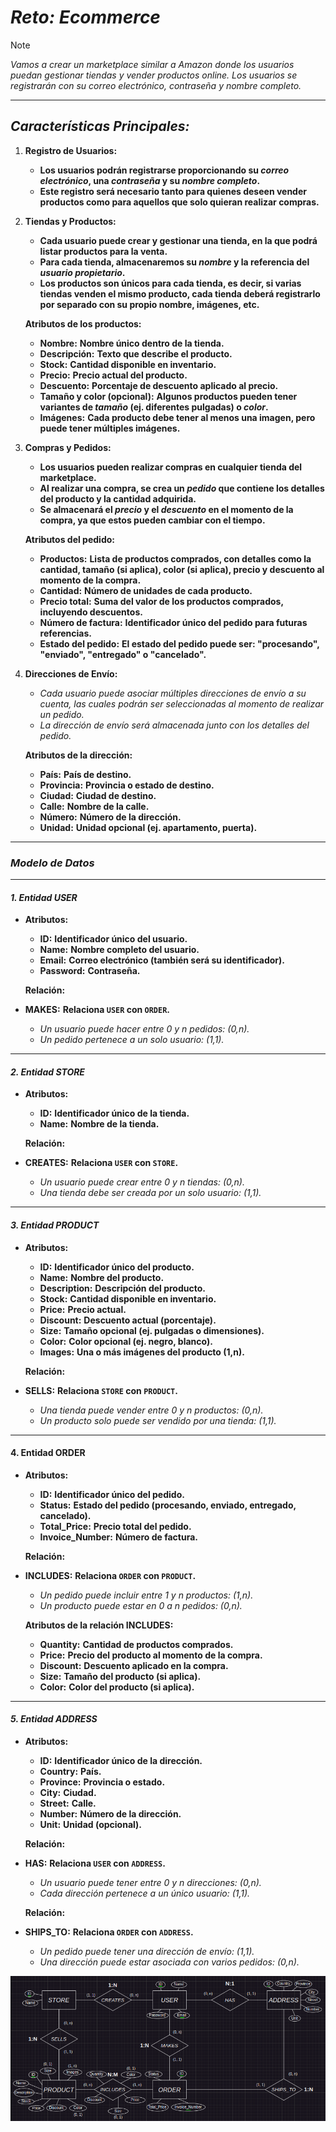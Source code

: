<!-- Autor: Daniel Benjamin Perez Morales -->
<!-- GitHub: https://github.com/D4nitrix13 -->
<!-- GitLab: https://gitlab.com/D4nitrix13 -->
<!-- Correo electrónico: danielperezdev@proton.me -->

# ***Reto: Ecommerce***

> [!NOTE]
> *Vamos a crear un marketplace similar a Amazon donde los usuarios puedan gestionar tiendas y vender productos online. Los usuarios se registrarán con su correo electrónico, contraseña y nombre completo.*

---

## ***Características Principales:***

1. **Registro de Usuarios:**
   - **Los usuarios podrán registrarse proporcionando su *correo electrónico*, una *contraseña* y su *nombre completo*.**
   - **Este registro será necesario tanto para quienes deseen vender productos como para aquellos que solo quieran realizar compras.**

2. **Tiendas y Productos:**
   - **Cada usuario puede crear y gestionar una tienda, en la que podrá listar productos para la venta.**
   - **Para cada tienda, almacenaremos su *nombre* y la referencia del *usuario propietario*.**
   - **Los productos son únicos para cada tienda, es decir, si varias tiendas venden el mismo producto, cada tienda deberá registrarlo por separado con su propio nombre, imágenes, etc.**

   **Atributos de los productos:**
   - **Nombre:** **Nombre único dentro de la tienda.**
   - **Descripción:** **Texto que describe el producto.**
   - **Stock:** **Cantidad disponible en inventario.**
   - **Precio:** **Precio actual del producto.**
   - **Descuento:** **Porcentaje de descuento aplicado al precio.**
   - **Tamaño y color (opcional):** **Algunos productos pueden tener variantes de *tamaño* (ej. diferentes pulgadas) o *color*.**
   - **Imágenes:** **Cada producto debe tener al menos una imagen, pero puede tener múltiples imágenes.**

3. **Compras y Pedidos:**
   - **Los usuarios pueden realizar compras en cualquier tienda del marketplace.**
   - **Al realizar una compra, se crea un *pedido* que contiene los detalles del producto y la cantidad adquirida.**
   - **Se almacenará el *precio* y el *descuento* en el momento de la compra, ya que estos pueden cambiar con el tiempo.**

   **Atributos del pedido:**
   - **Productos:** **Lista de productos comprados, con detalles como la cantidad, tamaño (si aplica), color (si aplica), precio y descuento al momento de la compra.**
   - **Cantidad:** **Número de unidades de cada producto.**
   - **Precio total:** **Suma del valor de los productos comprados, incluyendo descuentos.**
   - **Número de factura:** **Identificador único del pedido para futuras referencias.**
   - **Estado del pedido:** **El estado del pedido puede ser: "procesando", "enviado", "entregado" o "cancelado".**

4. **Direcciones de Envío:**
   - *Cada usuario puede asociar múltiples direcciones de envío a su cuenta, las cuales podrán ser seleccionadas al momento de realizar un pedido.*
   - *La dirección de envío será almacenada junto con los detalles del pedido.*

   **Atributos de la dirección:**
   - **País:** **País de destino.**
   - **Provincia:** **Provincia o estado de destino.**
   - **Ciudad:** **Ciudad de destino.**
   - **Calle:** **Nombre de la calle.**
   - **Número:** **Número de la dirección.**
   - **Unidad:** **Unidad opcional (ej. apartamento, puerta).**

---

### ***Modelo de Datos***

---

#### ***1. Entidad USER***

- **Atributos:**
  - **ID:** **Identificador único del usuario.**
  - **Name:** **Nombre completo del usuario.**
  - **Email:** **Correo electrónico (también será su identificador).**
  - **Password:** **Contraseña.**

   **Relación:**

- **MAKES:** **Relaciona `USER` con `ORDER`.**
  - *Un usuario puede hacer entre 0 y n pedidos: (0,n).*
  - *Un pedido pertenece a un solo usuario: (1,1).*

---

#### ***2. Entidad STORE***

- **Atributos:**
  - **ID:** **Identificador único de la tienda.**
  - **Name:** **Nombre de la tienda.**

   **Relación:**

- **CREATES:** **Relaciona `USER` con `STORE`.**
  - *Un usuario puede crear entre 0 y n tiendas: (0,n).*
  - *Una tienda debe ser creada por un solo usuario: (1,1).*

---

#### ***3. Entidad PRODUCT***

- **Atributos:**
  - **ID:** **Identificador único del producto.**
  - **Name:** **Nombre del producto.**
  - **Description:** **Descripción del producto.**
  - **Stock:** **Cantidad disponible en inventario.**
  - **Price:** **Precio actual.**
  - **Discount:** **Descuento actual (porcentaje).**
  - **Size:** **Tamaño opcional (ej. pulgadas o dimensiones).**
  - **Color:** **Color opcional (ej. negro, blanco).**
  - **Images:** **Una o más imágenes del producto (1,n).**

   **Relación:**

- **SELLS:** **Relaciona `STORE` con `PRODUCT`.**
  - *Una tienda puede vender entre 0 y n productos: (0,n).*
  - *Un producto solo puede ser vendido por una tienda: (1,1).*

---

#### **4. Entidad ORDER**

- **Atributos:**
  - **ID:** **Identificador único del pedido.**
  - **Status:** **Estado del pedido (procesando, enviado, entregado, cancelado).**
  - **Total_Price:** **Precio total del pedido.**
  - **Invoice_Number:** **Número de factura.**

   **Relación:**

- **INCLUDES:** **Relaciona `ORDER` con `PRODUCT`.**
  - *Un pedido puede incluir entre 1 y n productos: (1,n).*
  - *Un producto puede estar en 0 a n pedidos: (0,n).*

   **Atributos de la relación INCLUDES:**
  - **Quantity:** **Cantidad de productos comprados.**
  - **Price:** **Precio del producto al momento de la compra.**
  - **Discount:** **Descuento aplicado en la compra.**
  - **Size:** **Tamaño del producto (si aplica).**
  - **Color:** **Color del producto (si aplica).**

---

#### ***5. Entidad ADDRESS***

- **Atributos:**
  - **ID:** **Identificador único de la dirección.**
  - **Country:** **País.**
  - **Province:** **Provincia o estado.**
  - **City:** **Ciudad.**
  - **Street:** **Calle.**
  - **Number:** **Número de la dirección.**
  - **Unit:** **Unidad (opcional).**

   **Relación:**

- **HAS:** **Relaciona `USER` con `ADDRESS`.**
  - *Un usuario puede tener entre 0 y n direcciones: (0,n).*
  - *Cada dirección pertenece a un único usuario: (1,1).*

   **Relación:**

- **SHIPS_TO:** **Relaciona `ORDER` con `ADDRESS`.**
  - *Un pedido puede tener una dirección de envío: (1,1).*
  - *Una dirección puede estar asociada con varios pedidos: (0,n).*

*![EjercicioSiete](/Images/EjercicioSiete.png "/Images/EjercicioSiete.png")*
